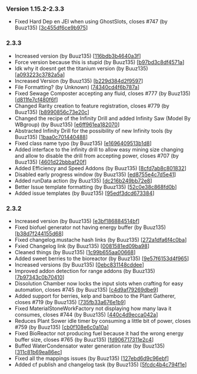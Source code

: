 ### Version 1.15.2-2.3.3
- Fixed Hard Dep en JEI when using GhostSlots, closes #747 (by Buuz135) [[3c455df6ce9b975](https://github.com/InnovativeOnlineIndustries/Titanium/commit/3c455df6ce9b9752bcede8d93ede2e3768ef5e2f)]
### 2.3.3
- Increased version (by Buuz135) [[116bdb3b4640a3f](https://github.com/InnovativeOnlineIndustries/Titanium/commit/116bdb3b4640a3f4c9d1dac1369a8d6813cc4b0f)]
- Force version because this is stupid (by Buuz135) [[b97bd3c8df4571a](https://github.com/InnovativeOnlineIndustries/Titanium/commit/b97bd3c8df4571afe0608e4accf93e6108026338)]
- Idk why it doesnt get the titanium version (by Buuz135) [[a093223c3782a5a](https://github.com/InnovativeOnlineIndustries/Titanium/commit/a093223c3782a5ae0e0c95794306cf6ead086fbc)]
- Increased Version (by Buuz135) [[b229d384d2f9597](https://github.com/InnovativeOnlineIndustries/Titanium/commit/b229d384d2f95970440bcc7921e5da5e9be86086)]
- File Formatting? (by Unknown) [[74340cd4f6b787a](https://github.com/InnovativeOnlineIndustries/Titanium/commit/74340cd4f6b787abaf83fca77922aa923be35de4)]
- Fixed Sewage Composter accepting any fluid, closes #777 (by Buuz135) [[d811fe7cf480f6f](https://github.com/InnovativeOnlineIndustries/Titanium/commit/d811fe7cf480f6f66a99a4bd00f6eeddc80f08df)]
- Changed Rarity creation to feature registration, closes #779 (by Buuz135) [[b8990856c73e20c](https://github.com/InnovativeOnlineIndustries/Titanium/commit/b8990856c73e20c1fb608e13056c063ac4eb96ed)]
- Changed the recipe of the Infinity Drill and added Infinity Saw (Model By WBgroup) (by Buuz135) [[e6ff961ea182070](https://github.com/InnovativeOnlineIndustries/Titanium/commit/e6ff961ea1820706d9193d1055035e0bbc040d6c)]
- Abstracted Infinity Drill for the possibility of new Infinity tools (by Buuz135) [[1baa0c701440488](https://github.com/InnovativeOnlineIndustries/Titanium/commit/1baa0c7014404885868670dd0ce14d1b9c4ab0ca)]
- Fixed class name typo (by Buuz135) [[e1696409513b1d8](https://github.com/InnovativeOnlineIndustries/Titanium/commit/e1696409513b1d8319fd18d35e361224a2d39c62)]
- Added interface to the infinity drill to allow easy mining size changing and allow to disable the drill from accepting power, closes #707 (by Buuz135) [[4601d22bbbaf20f](https://github.com/InnovativeOnlineIndustries/Titanium/commit/4601d22bbbaf20f948a22d9f0583e3b4e859a0cb)]
- Added Efficiency and Speed Addons (by Buuz135) [[8cfd7ab8c801832](https://github.com/InnovativeOnlineIndustries/Titanium/commit/8cfd7ab8c801832ca3a11c2de5f1a39c97375d4d)]
- Disabled early progress window (by Buuz135) [[ed8755e4c7d5e41](https://github.com/InnovativeOnlineIndustries/Titanium/commit/ed8755e4c7d5e41421b6a88a8e58a86e69fd03af)]
- Added runData action (by Buuz135) [[dc216b249bb72e8](https://github.com/InnovativeOnlineIndustries/Titanium/commit/dc216b249bb72e8ae36c41d181122a5b83652892)]
- Better Issue template formatting (by Buuz135) [[52c0e38c868fd0b](https://github.com/InnovativeOnlineIndustries/Titanium/commit/52c0e38c868fd0bb6ae10b56c2232b39ebc87e08)]
- Added issue templates (by Buuz135) [[95edf3dcd673384](https://github.com/InnovativeOnlineIndustries/Titanium/commit/95edf3dcd67338425865fd833b4c26c71f1f9755)]
### 2.3.2
- Increased version (by Buuz135) [[e3bf186884514bf](https://github.com/InnovativeOnlineIndustries/Titanium/commit/e3bf186884514bf7ecdd23fd58e39767b8310ef4)]
- Fixed biofuel generator not having energy buffer (by Buuz135) [[b38d7f244155d68](https://github.com/InnovativeOnlineIndustries/Titanium/commit/b38d7f244155d686c220b9f19a74482089950833)]
- Fixed changelog.mustache hash links (by Buuz135) [[272a1dfa6f4c0ba](https://github.com/InnovativeOnlineIndustries/Titanium/commit/272a1dfa6f4c0ba5170e68f1d25ee6cb0c0e3cfa)]
- Fxied Changelog link (by Buuz135) [[0081581ed09ba98](https://github.com/InnovativeOnlineIndustries/Titanium/commit/0081581ed09ba98ad88fb8382b0d8898b57e5a8d)]
- Cleaned things (by Buuz135) [[1c99b655aa00668](https://github.com/InnovativeOnlineIndustries/Titanium/commit/1c99b655aa00668f1a0b4167648b9ff4e0d44e69)]
- Added sweet berries to the bioreactor (by Buuz135) [[9e57f6153d4f965](https://github.com/InnovativeOnlineIndustries/Titanium/commit/9e57f6153d4f9651371fad97e984a5c516a0f9b5)]
- Increased versions (by Buuz135) [[0ebc831148cddee](https://github.com/InnovativeOnlineIndustries/Titanium/commit/0ebc831148cddeeaf810610df1da117eb06a0e64)]
- Improved addon detection for range addons (by Buuz135) [[7b97343c0b70410](https://github.com/InnovativeOnlineIndustries/Titanium/commit/7b97343c0b70410e7f138aa042b365bbe60b3e53)]
- Dissolution Chamber now locks the input slots when crafting for easy automation, closes #745 (by Buuz135) [[c4d9af79269dbe9](https://github.com/InnovativeOnlineIndustries/Titanium/commit/c4d9af79269dbe94572939ca2ccf564c224a07d3)]
- Added support for berries, kelp and bamboo to the Plant Gatherer, closes #719 (by Buuz135) [[735fb33a676e1b9](https://github.com/InnovativeOnlineIndustries/Titanium/commit/735fb33a676e1b9b135e4ff83ddf5819825ca503)]
- Fixed MaterialStoneWorkFactory not displaying how many lava it consumes, closes #744 (by Buuz135) [[440c4d9ecca042a](https://github.com/InnovativeOnlineIndustries/Titanium/commit/440c4d9ecca042ad3c90e959bdb9815181f37c52)]
- Reduces Plant Sower idle timer by consuming a little bit of power, closes #759 (by Buuz135) [[cb0f108e6c0a10a](https://github.com/InnovativeOnlineIndustries/Titanium/commit/cb0f108e6c0a10afd65f54dfa00d9209a21d8e40)]
- Fixed BioReactor not producing fuel because it had the wrong energy buffer size, closes #765 (by Buuz135) [[fd906717311e2c4](https://github.com/InnovativeOnlineIndustries/Titanium/commit/fd906717311e2c4ced7e690f32f68c2f4417d2fc)]
- Buffed WaterCondensator water generation rate (by Buuz135) [[311c81b69ea86ec](https://github.com/InnovativeOnlineIndustries/Titanium/commit/311c81b69ea86ecd5c4d35e8c0f2904e39da9553)]
- Fixed all the mappings issues (by Buuz135) [[127ebd6d9c96ebf](https://github.com/InnovativeOnlineIndustries/Titanium/commit/127ebd6d9c96ebf2ae31d3a5ad084e11caf16244)]
- Added cf publish and changelog task (by Buuz135) [[5fcdc4b4c794f1e](https://github.com/InnovativeOnlineIndustries/Titanium/commit/5fcdc4b4c794f1efe020dd97f398d1f676178d19)]
